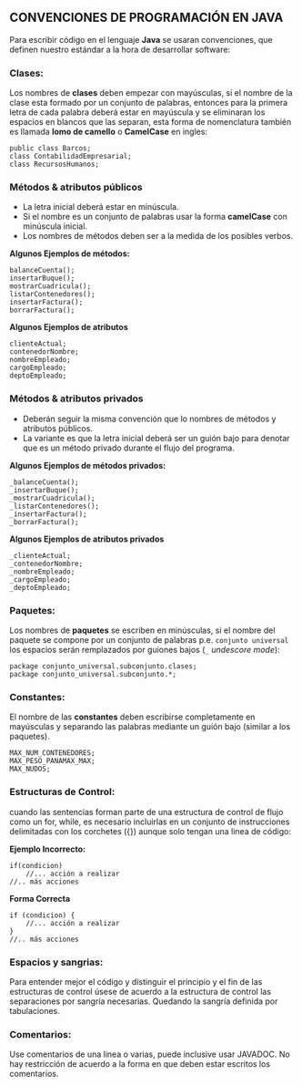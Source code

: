 ## CONVENCIONES DE PROGRAMACIÓN EN JAVA

Para escribir código en el lenguaje **Java** se usaran convenciones, que definen nuestro estándar a la hora de desarrollar software:

### Clases:

Los nombres de **clases** deben empezar con mayúsculas,  si el nombre de la clase esta formado por un conjunto de palabras, entonces para la primera letra de cada palabra deberá estar en mayúscula y se eliminaran los espacios en blancos que las separan, esta forma de nomenclatura también es llamada **lomo de camello** o **CamelCase** en ingles:

	public class Barcos;
	class ContabilidadEmpresarial;
	class RecursosHumanos;

### Métodos & atributos públicos

 - La letra inicial deberá estar en minúscula.
 - Si el nombre es un conjunto de palabras usar la forma **camelCase** con minúscula inicial.
 - Los nombres de métodos deben ser a la medida de los posibles verbos.

**Algunos Ejemplos de métodos:**

	balanceCuenta();
	insertarBuque();
	mostrarCuadricula();
	listarContenedores();
	insertarFactura();
	borrarFactura();

**Algunos Ejemplos de atributos**

	clienteActual;
	contenedorNombre;
	nombreEmpleado;
	cargoEmpleado;
	deptoEmpleado;

### Métodos & atributos privados

 - Deberán seguir la misma convención que lo nombres de métodos y atributos públicos.
 - La variante es que la letra inicial deberá ser un guión bajo para denotar que es un método privado durante el flujo del programa.

**Algunos Ejemplos de métodos privados:**

	_balanceCuenta();
	_insertarBuque();
	_mostrarCuadricula();
	_listarContenedores();
	_insertarFactura();
	_borrarFactura();

**Algunos Ejemplos de atributos privados**

	_clienteActual;
	_contenedorNombre;
	_nombreEmpleado;
	_cargoEmpleado;
	_deptoEmpleado;


### Paquetes:

Los nombres de **paquetes** se escriben en minúsculas, si el nombre del paquete se compone por un conjunto de palabras p.e. `conjunto universal` los espacios serán remplazados por guiones bajos (`_` _undescore mode_):

	package conjunto_universal.subconjunto.clases;
	package conjunto_universal.subconjunto.*;


### Constantes:

El nombre de las **constantes** deben escribirse completamente en mayúsculas y separando las palabras mediante un guión bajo (similar a los paquetes).

	MAX_NUM_CONTENEDORES;
	MAX_PESO_PANAMAX_MAX;
	MAX_NUDOS;

### Estructuras de Control:

cuando las sentencias forman parte de una estructura de control de flujo  como un for, while, es necesario incluirlas en un conjunto de instrucciones delimitadas con los corchetes ({}) aunque solo tengan una linea de código:

**Ejemplo Incorrecto:**

	if(condicion)
		//... acción a realizar
	//.. más acciones

**Forma Correcta**

	if (condicion) {
		//... acción a realizar
	}
	//.. más acciones

### Espacios y sangrias:

Para entender mejor el código y distinguir el principio y el fin de las estructuras de control úsese de acuerdo a la estructura de control las separaciones por sangría necesarias. Quedando la sangría definida por tabulaciones.

### Comentarios:

Use comentarios de una linea o varias, puede inclusive usar JAVADOC.
No hay restricción de acuerdo a la forma en que deben estar escritos los comentarios.